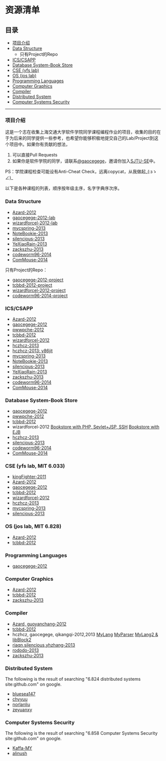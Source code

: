 # 资源清单

## 目录

* [项目介绍](#项目介绍)
* [Data Structure](#data-structure)
    * 只有Project的Repo
* [ICS/CSAPP](#icscsapp)
* [Database System-Book Store](#database-system-book-store)
* [CSE (yfs lab)](#cse-yfs-lab)
* [OS (jos lab)](#os-jos-lab)
* [Programming Languages](#programming-languages)
* [Computer Graphics](#computer-graphics)
* [Compiler](#compiler)
* [Distributed System](#distributed-system)
* [Computer Systems Security](#computer-systems-security)

___

### 项目介绍

这是一个志在收集上海交通大学软件学院同学课程编程作业的项目，收集的目的在于为后来的同学提供一些参考，也希望你能够积极地提交自己的Lab/Project到这个项目中。如果你有贡献的想法，

1. 可以直接Pull Requests
2. 如果你是软件学院的同学，请联系[@gaocegege](https://github.com/gaocegege)，邀请你加入[SJTU-SE](https://github.com/SJTU-SE)中。

PS：学院课程检查可能设有Anti-Cheat Check，远离copycat，从我做起\_(:зゝ∠)\_

以下是各种课程的列表，顺序按年级主序，名字字典序次序。

### Data Structure

* [Azard-2012](https://github.com/Azard/SE106-DataStructure)
* [gaocegege-2012-lab](https://github.com/gaocegege/SE106-Homeworks)
* [wizardforcel-2012-lab](https://github.com/wizardforcel/se106labs)
* [mycspring-2013](https://github.com/mycspring/data_structure)
* [NoteBookie-2013](https://github.com/NoteBookie/SE106-labs)
* [silencious-2013](https://github.com/silencious/SE106)
* [YeXiaoRain-2013](https://github.com/YeXiaoRain/SE106)
* [zackszhu-2013](https://github.com/zackszhu/SE106-Data-Structure)
* [codeworm96-2014](https://github.com/codeworm96/SE106-Data-Structure)
* [ComMouse-2014](https://github.com/ComMouse/SE106-Answers)

只有Project的Repo：

* [gaocegege-2012-project](https://github.com/gaocegege/SE106-Project)
* [tcbbd-2012-project](https://github.com/tcbbd/SE106Project)
* [wizardforcel-2012-project](https://github.com/wizardforcel/se106project)
* [codeworm96-2014-project](https://github.com/codeworm96/laindb)

### ICS/CSAPP

* [Azard-2012](https://github.com/Azard/icslabs)
* [gaocegege-2012](https://github.com/gaocegege/ICS-Labs)
* [pwwpche-2012](https://github.com/pwwpche/ICS_handouts)
* [tcbbd-2012](https://github.com/tcbbd/ics-csapp-labs)
* [wizardforcel-2012](https://github.com/wizardforcel/icslabs)
* [hczhcz-2013](https://github.com/hczhcz/trick-n-trick/tree/master/ics)
* [hczhcz-2013: y86jit](https://github.com/hczhcz/y86)
* [mycspring-2013](https://github.com/mycspring/ics-lab)
* [NoteBookie-2013](https://github.com/NoteBookie/csapp-labs)
* [silencious-2013](https://github.com/silencious/ICSLABS)
* [YeXiaoRain-2013](https://github.com/YeXiaoRain/ICS_LAB)
* [zackszhu-2013](https://github.com/zackszhu/CSAPP-labs)
* [codeworm96-2014](https://github.com/codeworm96/ICS-Labs)
* [ComMouse-2014](https://github.com/ComMouse/ICS-Answers)

### Database System-Book Store

* [gaocegege-2012](https://github.com/gaocegege/Onlien-Book-Store)
* [pwwpche-2012](https://github.com/pwwpche/Simple-Online-BookStore)
* [tcbbd-2012](https://github.com/tcbbd/Web-Store)
* wizardforcel-2012 [Bookstore with PHP, Sevlet+JSP, SSH](https://github.com/wizardforcel/se223) [Bookstore with EJB](https://github.com/wizardforcel/se343)
* [hczhcz-2013](https://github.com/hczhcz/bookstore)
* [silencious-2013](https://github.com/silencious/DB-Bookstore)
* [codeworm96-2014](https://github.com/codeworm96/SE228-Web)
* [ComMouse-2014](https://github.com/ComMouse/SE228-Answers)

### CSE (yfs lab, MIT 6.033)

* [kingFighter-2011](https://github.com/kingFighter/cse-lab-2013-fall)
* [Azard-2012](https://github.com/Azard/SE227-CSE-lab)
* [gaocegege-2012](https://github.com/gaocegege/CSE-Labs)
* [tcbbd-2012](https://github.com/tcbbd/cselabs)
* [wizardforcel-2012](https://github.com/wizardforcel/cselabs)
* [hczhcz-2013](https://github.com/hczhcz/cse)
* [mycspring-2013](https://github.com/mycspring/cse-lab)
* [silencious-2013](https://github.com/silencious/CSELABS)

### OS (jos lab, MIT 6.828)

* [Azard-2012](https://github.com/Azard/SE315-OperatingSystem)
* [tcbbd-2012](https://github.com/tcbbd/joslabs)

### Programming Languages

* [gaocegege-2012](https://github.com/gaocegege/programming-language)

### Computer Graphics

* [Azard-2012](https://github.com/Azard/World-of-Garden)
* [tcbbd-2012](https://github.com/tcbbd/GLGarden)
* [zackszhu-2013](https://github.com/zackszhu/SimpleQuidditch)

### Compiler

* [Azard, guoyanchang-2012](https://github.com/Azard/PsychoCompiler)
* [tcbbd-2012](https://github.com/tcbbd/dragon-Compiler)
* hczhcz, gaocegege, qikangqi-2012,2013 [MyLang](https://github.com/gaocegege/CompilerLab) [MyParser](https://github.com/hczhcz/myparser) [MyLang2 & libBlock2](https://github.com/hczhcz/libblock2)
* [riaqn,silencious,yhzhang-2013](https://github.com/riaqn/estlc)
* [rododo-2013](https://github.com/rododo-meow/jcc)
* [zackszhu-2013](https://github.com/zackszhu/ZodiacLanguage)

### Distributed System

The following is the result of searching "6.824 distributed systems site:github.com" on google.

* [bluesea147](https://github.com/bluesea147/6.824)
* [chyyuu](https://github.com/chyyuu/mit-ds-course)
* [norlanliu](https://github.com/norlanliu/mit-6.824)
* [zeyuanxy](https://github.com/zeyuanxy/course-6.824-distributed-systems/)

### Computer Systems Security

The following is the result of searching "6.858 Computer Systems Security site:github.com" on google.

* [Kaffa-MY](https://github.com/Kaffa-MY/mit6.858Fall2014)
* [alinush](https://github.com/alinush/6.858-lecture-notes)
